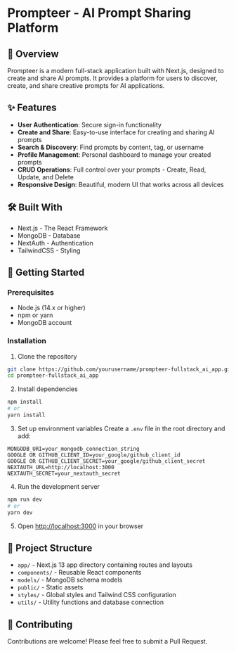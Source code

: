 # Prompteer - AI Prompt Sharing Platform

## 🌟 Overview
Prompteer is a modern full-stack application built with Next.js, designed to create and share AI prompts. It provides a platform for users to discover, create, and share creative prompts for AI applications.

## ✨ Features
- **User Authentication**: Secure sign-in functionality
- **Create and Share**: Easy-to-use interface for creating and sharing AI prompts
- **Search & Discovery**: Find prompts by content, tag, or username
- **Profile Management**: Personal dashboard to manage your created prompts
- **CRUD Operations**: Full control over your prompts - Create, Read, Update, and Delete
- **Responsive Design**: Beautiful, modern UI that works across all devices

## 🛠️ Built With
- Next.js - The React Framework
- MongoDB - Database
- NextAuth - Authentication
- TailwindCSS - Styling

## 🚀 Getting Started

### Prerequisites
- Node.js (14.x or higher)
- npm or yarn
- MongoDB account

### Installation
1. Clone the repository
```bash
git clone https://github.com/yourusername/prompteer-fullstack_ai_app.git
cd prompteer-fullstack_ai_app
```

2. Install dependencies
```bash
npm install
# or
yarn install
```

3. Set up environment variables
Create a `.env` file in the root directory and add:
```env
MONGODB_URI=your_mongodb_connection_string
GOOGLE OR GITHUB_CLIENT_ID=your_google/github_client_id
GOOGLE OR GITHUB_CLIENT_SECRET=your_google/github_client_secret
NEXTAUTH_URL=http://localhost:3000
NEXTAUTH_SECRET=your_nextauth_secret
```

4. Run the development server
```bash
npm run dev
# or
yarn dev
```

5. Open [http://localhost:3000](http://localhost:3000) in your browser

## 📝 Project Structure
- `app/` - Next.js 13 app directory containing routes and layouts
- `components/` - Reusable React components
- `models/` - MongoDB schema models
- `public/` - Static assets
- `styles/` - Global styles and Tailwind CSS configuration
- `utils/` - Utility functions and database connection

## 🤝 Contributing
Contributions are welcome! Please feel free to submit a Pull Request.

